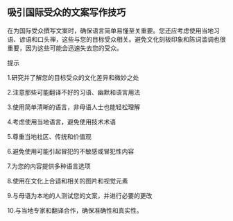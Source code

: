 ## 吸引国际受众的文案写作技巧

在为国际受众撰写文案时，确保语言简单易懂至关重要。您还应考虑使用当地习语、谚语和口头禅，这些与您的目标受众相关。避免文化刻板印象和陈词滥调也很重要，因为这些可能会迅速失去您的受众。

提示

1.研究并了解您的目标受众的文化差异和微妙之处

2.注意那些可能翻译不好的习语、幽默和语言用法

3.使用简单清晰的语言，非母语人士也能轻松理解

4.考虑使用当地语言，避免使用技术术语

5.尊重当地社区、传统和价值观

6.避免使用可能引起冒犯的不敏感或冒犯性内容

7.为您的内容提供多种语言选项

8.使用在文化上合适和相关的图片和视觉元素

9.与母语为本地的人测试您的文案，并进行必要的更改

10.与当地专家和翻译合作，确保准确性和真实性。
